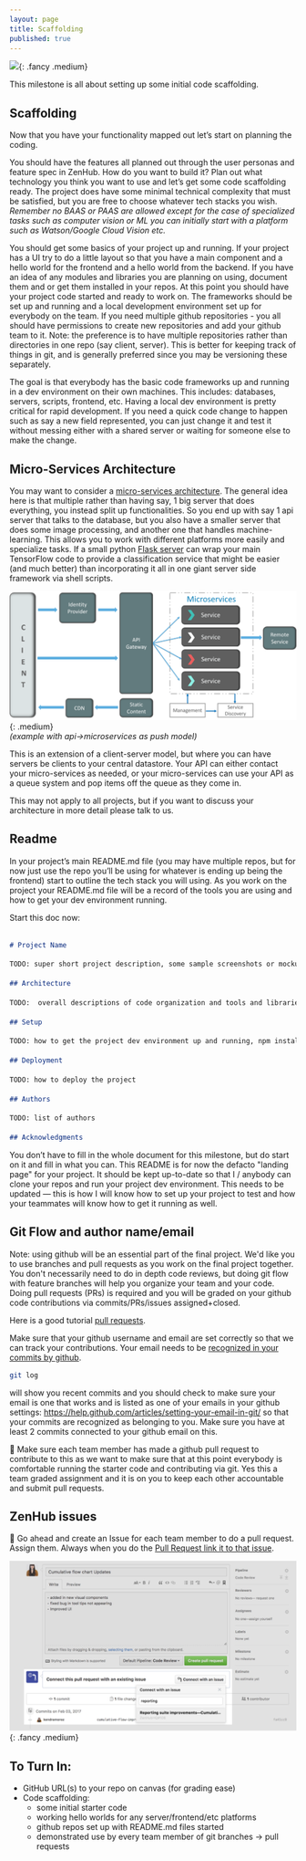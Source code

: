 ```yaml
---
layout: page
title: Scaffolding
published: true
---
```




![](http://i.giphy.com/GWbMbUysgsIda.gif){: .fancy .medium}

This milestone is all about setting up some initial code scaffolding.

## Scaffolding

Now that you have your functionality mapped out let’s start on planning the coding. 

You should have the features all planned out through the user personas and feature spec in ZenHub. How do you want to build it? Plan out what technology you think you want to use and let’s get some code scaffolding ready. The project does have some minimal technical complexity that must be satisfied, but you are free to choose whatever tech stacks you wish.  *Remember no BAAS or PAAS are allowed except for the case of specialized tasks such as computer vision or ML you can initially start with a platform such as Watson/Google Cloud Vision etc.*

You should get some basics of your project up and running.  If your project has a UI try to do a little layout so that you have a main component and a hello world for the frontend and a hello world from the backend. If you have an idea of any modules and libraries you are planning on using, document them and or get them installed in your repos. At this point you should have your project code started and ready to work on.  The frameworks should be set up and running and a local development environment set up for everybody on the team. If you need multiple github repositories - you all should have permissions to create new repositories and add your github team to it.  Note: the preference is to have multiple repositories rather than directories in one repo (say client, server). This is better for keeping track of things in git, and is generally preferred since you may be versioning these separately.

The goal is that everybody has the basic code frameworks up and running in a dev environment on their own machines. This includes: databases, servers, scripts, frontend, etc.  Having a local dev environment is pretty critical for rapid development.  If you need a quick code change to happen such as say a new field represented, you can just change it and test it without messing either with a shared server or waiting for someone else to make the change. 

## Micro-Services Architecture 

You may want to consider a [micro-services architecture](https://dzone.com/articles/microservice-architecture-learn-build-and-deploy-a).  The general idea here is that multiple rather than having say, 1 big server that does everything, you instead split up functionalities.  So you end up with say 1 api server that talks to the database, but you also have a smaller server that does some image processing, and another one that handles machine-learning.  This allows you to work with different platforms more easily and specialize tasks. If a small python [Flask server](http://flask.pocoo.org/) can wrap your main TensorFlow code to provide a classification service that might be easier (and much better) than incorporating it all in one giant server side framework via shell scripts.

![](img/microservices.png){: .medium}<br>
*(example with api->microservices as push model)*

This is an extension of a client-server model, but where you can have servers be clients to your central datastore.  Your API can either contact your micro-services as needed, or your micro-services can use your API as a queue system and pop items off the queue as they come in. 

This may not apply to all projects, but if you want to discuss your architecture in more detail please talk to us.

## Readme

In your project’s main README.md file (you may have multiple repos, but for now just use the repo you’ll be using for whatever is ending up being the frontend) start to outline the tech stack you will using. As you work on the project your README.md file will be a record of the tools you are using and how to get your dev environment running.

Start this doc now:
```markdown

# Project Name

TODO: super short project description, some sample screenshots or mockups that you keep up-to-date.

## Architecture

TODO:  overall descriptions of code organization and tools and libraries used

## Setup

TODO: how to get the project dev environment up and running, npm install etc, all necessary commands needed, environment variables etc

## Deployment

TODO: how to deploy the project

## Authors

TODO: list of authors

## Acknowledgments
```

You don’t have to fill in the whole document for this milestone, but do start on it and fill in what you can. This README is for now the defacto "landing page" for your project. It should be kept up-to-date so that I / anybody can clone your repos and run your project dev environment.  This needs to be updated — this is how I will know how to set up your project to test and how your teammates will know how to get it running as well.


## Git Flow and author name/email

Note: using github will be an essential part of the final project.  We'd like you to use branches and pull requests as you work on the final project together.  You don't necessarily need to do in depth code reviews, but doing git flow with feature branches will help you organize your team and your code. Doing pull requests (PRs) is required and you will be graded on your github code contributions via commits/PRs/issues assigned+closed.

Here is a good tutorial [pull requests](https://yangsu.github.io/pull-request-tutorial/).   

Make sure that your github username and email are set correctly so that we can track your contributions. Your email needs to be [recognized in your commits by github](https://help.github.com/articles/why-are-my-commits-linked-to-the-wrong-user/#commits-are-not-linked-to-any-user).

```bash
git log
```

will show you recent commits and you should check to make sure your email is one that works and is listed as one of your emails in your github settings: https://help.github.com/articles/setting-your-email-in-git/
so that your commits are recognized as belonging to you.  Make sure you have at least 2 commits connected to your github email on this.

🚀 Make sure each team member has made a github pull request to contribute to this as we want to make sure that at this point everybody is comfortable running the starter code and contributing via git.  Yes this a team graded assignment and it is on you to keep each other accountable and submit pull requests.

## ZenHub issues 

🚀 Go ahead and create an Issue for each team member to do a pull request. Assign them.  Always when you do the [Pull Request link it to that issue](https://www.zenhub.com/blog/github-issue-pull-request-linking/).

![](img/github-pr-issue-connection-dropdown.jpg){: .fancy .medium}


## To Turn In:
* GitHub URL(s) to your repo on canvas (for grading ease)
* Code scaffolding:
  * some initial starter code
  * working hello worlds for any server/frontend/etc platforms
  * github repos set up with README.md files started
  * demonstrated use by every team member of git branches -> pull requests
